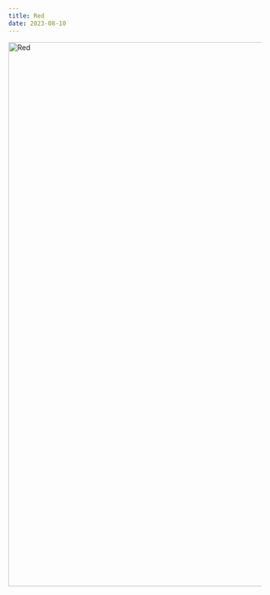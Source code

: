 ```yaml
---
title: Red
date: 2023-08-10
---
```


<img src="/images/drawing-011.webp" alt="Red" width="1080" height="1080" />
